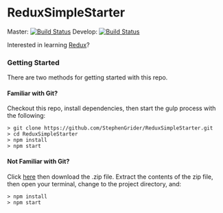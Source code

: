 # ReduxSimpleStarter

Master: [![Build Status](https://travis-ci.org/Tesin/ReduxSimpleStarter.svg?branch=master)](https://travis-ci.org/Tesin/ReduxSimpleStarter)
Develop: [![Build Status](https://travis-ci.org/Tesin/ReduxSimpleStarter.svg?branch=develop)](https://travis-ci.org/Tesin/ReduxSimpleStarter)

Interested in learning [Redux](https://www.udemy.com/react-redux/)?

### Getting Started

There are two methods for getting started with this repo.

#### Familiar with Git?
Checkout this repo, install dependencies, then start the gulp process with the following:

```
> git clone https://github.com/StephenGrider/ReduxSimpleStarter.git
> cd ReduxSimpleStarter
> npm install
> npm start
```

#### Not Familiar with Git?
Click [here](https://github.com/StephenGrider/ReactStarter/releases) then download the .zip file.  Extract the contents of the zip file, then open your terminal, change to the project directory, and:

```
> npm install
> npm start
```

